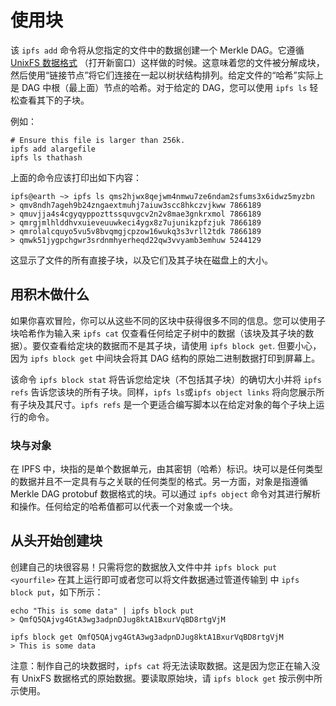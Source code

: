 # 使用块
该 `ipfs add` 命令将从您指定的文件中的数据创建一个 Merkle DAG。它遵循 [UnixFS 数据格式](https://github.com/ipfs/go-unixfs/blob/master/pb/unixfs.proto) （打开新窗口）这样做的时候。这意味着您的文件被分解成块，然后使用“链接节点”将它们连接在一起以树状结构排列。给定文件的“哈希”实际上是 DAG 中根（最上面）节点的哈希。对于给定的 DAG，您可以使用 `ipfs ls` 轻松查看其下的子块。

例如：

	# Ensure this file is larger than 256k.
	ipfs add alargefile
	ipfs ls thathash
上面的命令应该打印出如下内容：

	ipfs@earth ~> ipfs ls qms2hjwx8qejwm4nmwu7ze6ndam2sfums3x6idwz5myzbn
	> qmv8ndh7ageh9b24zngaextmuhj7aiuw3scc8hkczvjkww 7866189
	> qmuvjja4s4cgyqyppozttssquvgcv2n2v8mae3gnkrxmol 7866189
	> qmrgjmlhlddhvxuieveuuwkeci4ygx8z7ujunikzpfzjuk 7866189
	> qmrolalcquyo5vu5v8bvqmgjcpzow16wukq3s3vrll2tdk 7866189
	> qmwk51jygpchgwr3srdnmhyerheqd22qw3vvyamb3emhuw 5244129
这显示了文件的所有直接子块，以及它们及其子块在磁盘上的大小。
## 用积木做什么
如果你喜欢冒险，你可以从这些不同的区块中获得很多不同的信息。您可以使用子块哈希作为输入来 `ipfs cat` 仅查看任何给定子树中的数据（该块及其子块的数据）。要仅查看给定块的数据而不是其子块，请使用 `ipfs block get`. 但要小心，因为 `ipfs block get` 中间块会将其 DAG 结构的原始二进制数据打印到屏幕上。

该命令 `ipfs block stat` 将告诉您给定块（不包括其子块）的确切大小并将 `ipfs refs` 告诉您该块的所有子块。同样，`ipfs ls`或`ipfs object links` 将向您展示所有子块及其尺寸。`ipfs refs` 是一个更适合编写脚本以在给定对象的每个子块上运行的命令。
### 块与对象
在 IPFS 中，块指的是单个数据单元，由其密钥（哈希）标识。块可以是任何类型的数据并且不一定具有与之关联的任何类型的格式。另一方面，对象是指遵循 Merkle DAG protobuf 数据格式的块。可以通过 `ipfs object` 命令对其进行解析和操作。任何给定的哈希值都可以代表一个对象或一个块。
## 从头开始创建块
创建自己的块很容易！只需将您的数据放入文件中并 `ipfs block put <yourfile>` 在其上运行即可或者您可以将文件数据通过管道传输到 中 `ipfs block put`，如下所示：

	echo "This is some data" | ipfs block put
	> QmfQ5QAjvg4GtA3wg3adpnDJug8ktA1BxurVqBD8rtgVjM
	
	ipfs block get QmfQ5QAjvg4GtA3wg3adpnDJug8ktA1BxurVqBD8rtgVjM
	> This is some data
注意：制作自己的块数据时，`ipfs cat` 将无法读取数据。这是因为您正在输入没有 UnixFS 数据格式的原始数据。要读取原始块，请 `ipfs block get` 按示例中所示使用。